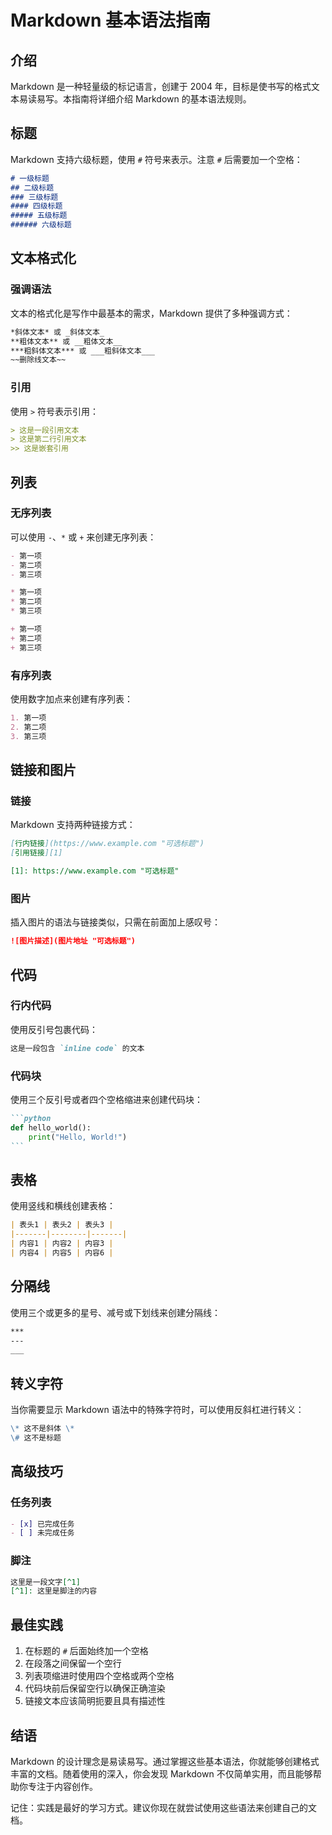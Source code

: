 # Markdown 基本语法指南

## 介绍

Markdown 是一种轻量级的标记语言，创建于 2004 年，目标是使书写的格式文本易读易写。本指南将详细介绍 Markdown 的基本语法规则。

## 标题

Markdown 支持六级标题，使用 `#` 符号来表示。注意 `#` 后需要加一个空格：

```markdown
# 一级标题
## 二级标题
### 三级标题
#### 四级标题
##### 五级标题
###### 六级标题
```

## 文本格式化

### 强调语法

文本的格式化是写作中最基本的需求，Markdown 提供了多种强调方式：

```markdown
*斜体文本* 或 _斜体文本_
**粗体文本** 或 __粗体文本__
***粗斜体文本*** 或 ___粗斜体文本___
~~删除线文本~~
```

### 引用

使用 `>` 符号表示引用：

```markdown
> 这是一段引用文本
> 这是第二行引用文本
>> 这是嵌套引用
```

## 列表

### 无序列表

可以使用 `-`、`*` 或 `+` 来创建无序列表：

```markdown
- 第一项
- 第二项
- 第三项

* 第一项
* 第二项
* 第三项

+ 第一项
+ 第二项
+ 第三项
```

### 有序列表

使用数字加点来创建有序列表：

```markdown
1. 第一项
2. 第二项
3. 第三项
```

## 链接和图片

### 链接

Markdown 支持两种链接方式：

```markdown
[行内链接](https://www.example.com "可选标题")
[引用链接][1]

[1]: https://www.example.com "可选标题"
```

### 图片

插入图片的语法与链接类似，只需在前面加上感叹号：

```markdown
![图片描述](图片地址 "可选标题")
```

## 代码

### 行内代码

使用反引号包裹代码：

```markdown
这是一段包含 `inline code` 的文本
```

### 代码块

使用三个反引号或者四个空格缩进来创建代码块：

````markdown
```python
def hello_world():
    print("Hello, World!")
```
````

## 表格

使用竖线和横线创建表格：

```markdown
| 表头1 | 表头2 | 表头3 |
|-------|--------|-------|
| 内容1 | 内容2 | 内容3 |
| 内容4 | 内容5 | 内容6 |
```

## 分隔线

使用三个或更多的星号、减号或下划线来创建分隔线：

```markdown
***
---
___
```

## 转义字符

当你需要显示 Markdown 语法中的特殊字符时，可以使用反斜杠进行转义：

```markdown
\* 这不是斜体 \*
\# 这不是标题
```

## 高级技巧

### 任务列表

```markdown
- [x] 已完成任务
- [ ] 未完成任务
```

### 脚注

```markdown
这里是一段文字[^1]
[^1]: 这里是脚注的内容
```

## 最佳实践

1. 在标题的 `#` 后面始终加一个空格
2. 在段落之间保留一个空行
3. 列表项缩进时使用四个空格或两个空格
4. 代码块前后保留空行以确保正确渲染
5. 链接文本应该简明扼要且具有描述性

## 结语

Markdown 的设计理念是易读易写。通过掌握这些基本语法，你就能够创建格式丰富的文档。随着使用的深入，你会发现 Markdown 不仅简单实用，而且能够帮助你专注于内容创作。

记住：实践是最好的学习方式。建议你现在就尝试使用这些语法来创建自己的文档。
